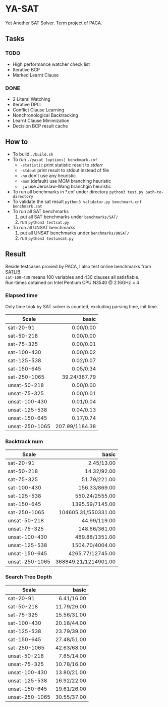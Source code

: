 # YA-SAT
Yet Another SAT Solver. Term project of PACA.


## Tasks

### TODO
- High performance watcher check list
- Iterative BCP
- Marked Learnt Clause

### DONE
- 2 Literal Watching
- Iterative DPLL
- Conflict Clause Learning
- Nonchronological Backtracking
- Learnt Clause Minimization
- Decision BCP result cache


## How to
- To build `./build.sh`  
- To run `./yasat [options] benchmark.cnf`  
    - `-statistic` print statistic result to _stderr_  
    - `-stdout` print result to stdout instead of file  
    - `-no` don't use any heuristic  
    - `-mom` (default) use MOM branching heuristic  
    - `-jw` use Jeroslaw-Wang branchgin heuristic
- To run all benchmarks in *.cnf under directory `python3 test.py path-to-directory`  
- To validate the sat result `python3 validator.py benchmark.cnf benchmark.sat`  
- To run all SAT benchmarks  
    1. put all SAT benchmarks under `benchmarks/SAT/`  
    2. run `python3 testsat.py`  
- To run all UNSAT benchmarks  
    1. put all UNSAT benchmarks under `benchmarks/UNSAT/`
    2. run `python3 testunsat.py`

## Result
Beside testcases provied by PACA, I also test online benchmarks from [SATLIB](http://www.cs.ubc.ca/~hoos/SATLIB/benchm.html).  
`sat-100-430` means 100 variables and 430 clauses all satisfiable.  
Run-times obtained on Intel Pentium CPU N3540 @ 2.16GHz × 4

### Elapsed time
Only time took by SAT solver is counted, excluding parsing time, init time.  

| Scale          |          basic |
| -------------- | -------------: |
| sat-20-91      |      0.00/0.00 |
| sat-50-218     |      0.00/0.00 |
| sat-75-325     |      0.00/0.01 |
| sat-100-430    |      0.00/0.02 |
| sat-125-538    |      0.02/0.07 |
| sat-150-645    |      0.05/0.34 |
| sat-250-1065   |   39.24/367.79 |
| unsat-50-218   |      0.00/0.00 |
| unsat-75-325   |      0.00/0.01 |
| unsat-100-430  |      0.01/0.04 |
| unsat-125-538  |      0.04/0.13 |
| unsat-150-645  |      0.17/0.74 |
| unsat-250-1065 | 207.99/1184.38 |


### Backtrack num
| Scale          |                basic |
| -------------- | -------------------: |
| sat-20-91      |           2.45/13.00 |
| sat-50-218     |          14.32/92.00 |
| sat-75-325     |         51.79/221.00 |
| sat-100-430    |        156.33/869.00 |
| sat-125-538    |       550.24/2555.00 |
| sat-150-645    |      1395.59/7145.00 |
| sat-250-1065   |  104605.31/550331.00 |
| unsat-50-218   |         44.99/119.00 |
| unsat-75-325   |        148.66/361.00 |
| unsat-100-430  |       489.88/1351.00 |
| unsat-125-538  |      1504.70/4004.00 |
| unsat-150-645  |     4265.77/12745.00 |
| unsat-250-1065 | 368849.21/1214901.00 |


### Search Tree Depth
| Scale          |       basic |
| -------------- | ----------: |
| sat-20-91      |  6.41/16.00 |
| sat-50-218     | 11.79/26.00 |
| sat-75-325     | 15.56/31.00 |
| sat-100-430    | 20.18/44.00 |
| sat-125-538    | 23.79/39.00 |
| sat-150-645    | 27.48/51.00 |
| sat-250-1065   | 42.63/68.00 |
| unsat-50-218   |  7.65/14.00 |
| unsat-75-325   | 10.78/16.00 |
| unsat-100-430  | 13.80/21.00 |
| unsat-125-538  | 16.92/22.00 |
| unsat-150-645  | 19.61/26.00 |
| unsat-250-1065 | 30.55/37.00 |
